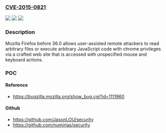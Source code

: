 ### [CVE-2015-0821](https://cve.mitre.org/cgi-bin/cvename.cgi?name=CVE-2015-0821)
![](https://img.shields.io/static/v1?label=Product&message=n%2Fa&color=blue)
![](https://img.shields.io/static/v1?label=Version&message=n%2Fa&color=blue)
![](https://img.shields.io/static/v1?label=Vulnerability&message=n%2Fa&color=brighgreen)

### Description

Mozilla Firefox before 36.0 allows user-assisted remote attackers to read arbitrary files or execute arbitrary JavaScript code with chrome privileges via a crafted web site that is accessed with unspecified mouse and keyboard actions.

### POC

#### Reference
- https://bugzilla.mozilla.org/show_bug.cgi?id=1111960

#### Github
- https://github.com/JasonLOU/security
- https://github.com/numirias/security

